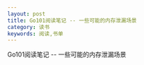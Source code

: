 ```yaml
---
layout: post
title: Go101阅读笔记 -- 一些可能的内存泄漏场景
category: 读书
keywords: 阅读,书单
---
```


Go101阅读笔记 -- 一些可能的内存泄漏场景



